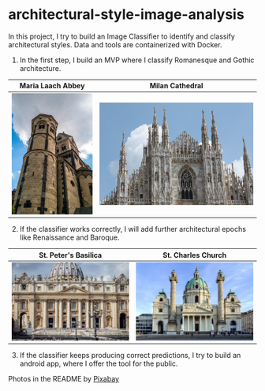 # architectural-style-image-analysis

In this project, I try to build an Image Classifier to identify and classify architectural styles.
Data and tools are containerized with Docker.

1. In the first step, I build an MVP where I classify Romanesque and Gothic architecture.

Maria Laach Abbey            |  Milan Cathedral
:-------------------------:|:-------------------------:
![](img-readme/romanesque-maria-laach.jpg)  |  ![](img-readme/gothic-milan.jpg)

2. If the classifier works correctly, I will add further architectural epochs like Renaissance and Baroque.

St. Peter's Basilica            |  St. Charles Church
:-------------------------:|:-------------------------:
![](img-readme/renaissance-vatican.jpg)  |  ![](img-readme/baroque-karlskirche.jpg)

3. If the classifier keeps producing correct predictions, I try to build an android app, where I offer the tool for the public.

Photos in the README by [Pixabay](https://pixabay.com/service/license)

